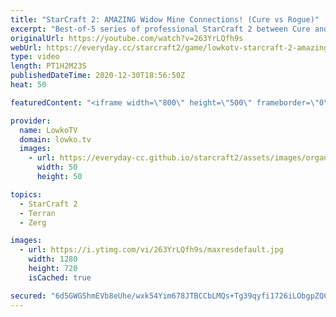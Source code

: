 ```yaml
---
title: "StarCraft 2: AMAZING Widow Mine Connections! (Cure vs Rogue)"
excerpt: "Best-of-5 series of professional StarCraft 2 between Cure and Rogue. This series starts off with normal build orders, but quickly evolves to something much greater as both players test a variety of strategies.  Match is from the OlimoLeague December finals. Support OlimoLeague on Patreon here: https://www.patreon.com/olimoley"
originalUrl: https://youtube.com/watch?v=263YrLQfh9s
webUrl: https://everyday.cc/starcraft2/game/lowkotv-starcraft-2-amazing-widow-mine-connections-cure-vs-rogue/
type: video
length: PT1H2M23S
publishedDateTime: 2020-12-30T18:56:50Z
heat: 50

featuredContent: "<iframe width=\"800\" height=\"500\" frameborder=\"0\" src=\"https://www.youtube.com/embed/263YrLQfh9s\" allow=\"accelerometer; autoplay; encrypted-media; gyroscope; picture-in-picture\" allowfullscreen></iframe>"

provider:
  name: LowkoTV
  domain: lowko.tv
  images:
    - url: https://everyday-cc.github.io/starcraft2/assets/images/organizations/lowko.tv-50x50.jpg
      width: 50
      height: 50

topics:
  - StarCraft 2
  - Terran
  - Zerg

images:
  - url: https://i.ytimg.com/vi/263YrLQfh9s/maxresdefault.jpg
    width: 1280
    height: 720
    isCached: true

secured: "6d5GWGShmEVb8eUhe/wxk54Yim678JTBCCbLMQs+Tg39qyfi1726iLObgpZQCci3NFTFmdQdeQumZw4B3AGGCEndIzQYXm1Ckxj+hsmrTTqCNsJ3Vz+Ts/YBGhkB5vJfcQ3fz0WjmdVKxUAo1ZF4bNWEeLik/eN5WBo9hP7hr43fSSSoOClCj7xdnAkUnz0kHoIV5nbaNgOaGWATWftW6dHlV8771zFNy1nj1xsQS3rC6IFzfUHB03R0yWFUWWxjtkjSd49QZBSkDjUY4SWL0bPn2WCRaSFtWAtwRmaY1+xCBgU2FUOCg/5uvx7NGNaSdXB08OQtSvDzI06SwRUmvNoQriK8xDGBOR02zn05j2zDJPIyISnxxHfCphEuuIXOO1DLZbbhVWS+zurCqAlFeUCzrdFCd6Sl/go8qokOGkw=;WkvSagPzZkskAaPfRPiZtw=="
---
```


